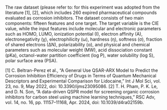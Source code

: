 The raw dataset (please refer to:  for this experiment was adopted from the literature [1], [2], which includes 260 expired pharmaceutical compounds evaluated as corrosion inhibitors. The dataset consists of two main components: fifteen features and one target. The target variable is the CIE value, while the input features include molecular and electronic parameters such as HOMO, LUMO, ionization potential (I), electron affinity (A), electronegativity (χ), electrophilicity (ω), hardness (η), softness (σ), fraction of shared electrons (∆N), polarizability (α), and physical and chemical parameters such as molecular weight (MW), acid dissociation constant (pKa), octanol-water partition coefficient (log P), water solubility (log S), polar surface area (PSA). 

[1]	C. Beltran-Perez et al., “A General Use QSAR-ARX Model to Predict the Corrosion Inhibition Efficiency of Drugs in Terms of Quantum Mechanical Descriptors and Experimental Comparison for Lidocaine,” Int J Mol Sci, vol. 23, no. 9, May 2022, doi: 10.3390/ijms23095086.
[2]	T. H. Pham, P. K. Le, and D. N. Son, “A data-driven QSPR model for screening organic corrosion inhibitors for carbon steel using machine learning techniques,” RSC Adv, vol. 14, no. 16, pp. 11157–11168, Apr. 2024, doi: 10.1039/d4ra02159b.
